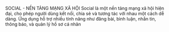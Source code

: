 SOCIAL - NỀN TẢNG MẠNG XÃ HỘI
Social là một nền tảng mạng xã hội hiện đại, cho phép người dùng kết nối, chia sẻ và tương tác với nhau một cách dễ dàng. Ứng dụng hỗ trợ nhiều tính năng như đăng bài, bình luận, nhắn tin, thông báo, và quản lý hồ sơ cá nhân
